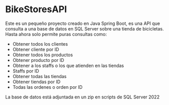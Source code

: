 ﻿# BikeStoresAPI
Este es un pequeño proyecto creado en Java Spring Boot, es una API que consulta a una base de datos en SQL Server sobre una tienda de bicicletas.
Hasta ahora solo permite puras consultas como:

*  Obtener todos los clientes
*  Obtener cliente por ID
*  Obtener todos los productos
*  Obtener producto por ID
*  Obtener a los staffs o los que atienden en las tiendas
*  Staffs por ID
*  Obtener todas las tiendas
*  Obtener tiendas por ID
*  Todas las ordenes o orden por ID

La base de datos está adjuntada en un zip en scripts de SQL Server 2022

